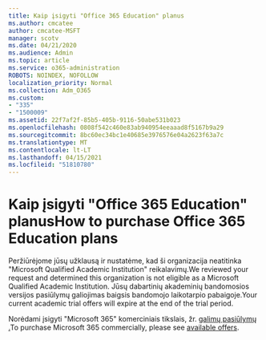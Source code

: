 ```yaml
---
title: Kaip įsigyti "Office 365 Education" planus
ms.author: cmcatee
author: cmcatee-MSFT
manager: scotv
ms.date: 04/21/2020
ms.audience: Admin
ms.topic: article
ms.service: o365-administration
ROBOTS: NOINDEX, NOFOLLOW
localization_priority: Normal
ms.collection: Adm_O365
ms.custom:
- "335"
- "1500009"
ms.assetid: 22f7af2f-85b5-405b-9116-50abe531b023
ms.openlocfilehash: 0808f542c460e83ab940954eeaaad8f5167b9a29
ms.sourcegitcommit: 8bc60ec34bc1e40685e3976576e04a2623f63a7c
ms.translationtype: MT
ms.contentlocale: lt-LT
ms.lasthandoff: 04/15/2021
ms.locfileid: "51810780"
---
```

# <a name="how-to-purchase-office-365-education-plans"></a><span data-ttu-id="a20c1-102">Kaip įsigyti "Office 365 Education" planus</span><span class="sxs-lookup"><span data-stu-id="a20c1-102">How to purchase Office 365 Education plans</span></span>

<span data-ttu-id="a20c1-103">Peržiūrėjome jūsų užklausą ir nustatėme, kad ši organizacija neatitinka "Microsoft Qualified Academic Institution" reikalavimų.</span><span class="sxs-lookup"><span data-stu-id="a20c1-103">We reviewed your request and determined this organization is not eligible as a Microsoft Qualified Academic Institution.</span></span> <span data-ttu-id="a20c1-104">Jūsų dabartinių akademinių bandomosios versijos pasiūlymų galiojimas baigsis bandomojo laikotarpio pabaigoje.</span><span class="sxs-lookup"><span data-stu-id="a20c1-104">Your current academic trial offers will expire at the end of the trial period.</span></span>
  
<span data-ttu-id="a20c1-105">Norėdami įsigyti "Microsoft 365" komerciniais tikslais, žr. [galimų pasiūlymų .](https://go.microsoft.com/fwlink/p/?linkid=868433)</span><span class="sxs-lookup"><span data-stu-id="a20c1-105">To purchase Microsoft 365 commercially, please see [available offers](https://go.microsoft.com/fwlink/p/?linkid=868433).</span></span>  